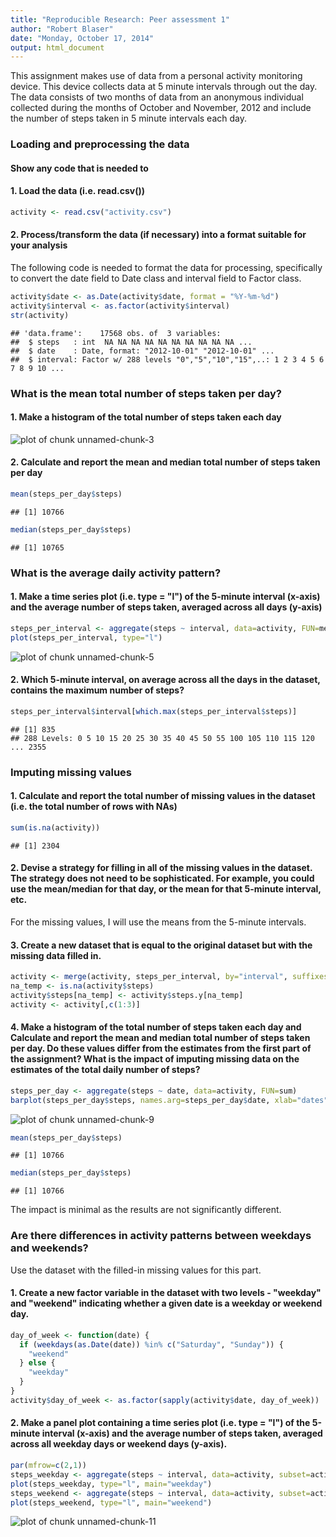 ```yaml
---
title: "Reproducible Research: Peer assessment 1"
author: "Robert Blaser"
date: "Monday, October 17, 2014"
output: html_document
---
```

This assignment makes use of data from a personal activity monitoring device. This device collects data at 5 minute intervals through out the day. The data consists of two months of data from an anonymous individual collected during the months of October and November, 2012 and include the number of steps taken in 5 minute intervals each day.

### Loading and preprocessing the data
#### Show any code that is needed to
#### 1. Load the data (i.e. read.csv())


```r
activity <- read.csv("activity.csv")
```

#### 2. Process/transform the data (if necessary) into a format suitable for your analysis
The following code is needed to format the data for processing, specifically to convert the date field to Date class and interval field to Factor class.


```r
activity$date <- as.Date(activity$date, format = "%Y-%m-%d")
activity$interval <- as.factor(activity$interval)
str(activity)
```

```
## 'data.frame':	17568 obs. of  3 variables:
##  $ steps   : int  NA NA NA NA NA NA NA NA NA NA ...
##  $ date    : Date, format: "2012-10-01" "2012-10-01" ...
##  $ interval: Factor w/ 288 levels "0","5","10","15",..: 1 2 3 4 5 6 7 8 9 10 ...
```

### What is the mean total number of steps taken per day?
#### 1. Make a histogram of the total number of steps taken each day

![plot of chunk unnamed-chunk-3](figure/unnamed-chunk-3.png) 

#### 2. Calculate and report the mean and median total number of steps taken per day


```r
mean(steps_per_day$steps)
```

```
## [1] 10766
```

```r
median(steps_per_day$steps)
```

```
## [1] 10765
```

### What is the average daily activity pattern?
#### 1. Make a time series plot (i.e. type = "l") of the 5-minute interval (x-axis) and the average number of steps taken, averaged across all days (y-axis)


```r
steps_per_interval <- aggregate(steps ~ interval, data=activity, FUN=mean)
plot(steps_per_interval, type="l")
```

![plot of chunk unnamed-chunk-5](figure/unnamed-chunk-5.png) 

#### 2. Which 5-minute interval, on average across all the days in the dataset, contains the maximum number of steps?


```r
steps_per_interval$interval[which.max(steps_per_interval$steps)]
```

```
## [1] 835
## 288 Levels: 0 5 10 15 20 25 30 35 40 45 50 55 100 105 110 115 120 ... 2355
```

### Imputing missing values
#### 1. Calculate and report the total number of missing values in the dataset (i.e. the total number of rows with NAs)


```r
sum(is.na(activity))
```

```
## [1] 2304
```

#### 2. Devise a strategy for filling in all of the missing values in the dataset. The strategy does not need to be sophisticated. For example, you could use the mean/median for that day, or the mean for that 5-minute interval, etc.

For the missing values, I will use the means from the 5-minute intervals.

#### 3. Create a new dataset that is equal to the original dataset but with the missing data filled in.


```r
activity <- merge(activity, steps_per_interval, by="interval", suffixes=c("",".y"))
na_temp <- is.na(activity$steps)
activity$steps[na_temp] <- activity$steps.y[na_temp]
activity <- activity[,c(1:3)]
```

#### 4. Make a histogram of the total number of steps taken each day and Calculate and report the mean and median total number of steps taken per day. Do these values differ from the estimates from the first part of the assignment? What is the impact of imputing missing data on the estimates of the total daily number of steps?


```r
steps_per_day <- aggregate(steps ~ date, data=activity, FUN=sum)
barplot(steps_per_day$steps, names.arg=steps_per_day$date, xlab="dates", ylab="number of steps")
```

![plot of chunk unnamed-chunk-9](figure/unnamed-chunk-9.png) 

```r
mean(steps_per_day$steps)
```

```
## [1] 10766
```

```r
median(steps_per_day$steps)
```

```
## [1] 10766
```

The impact is minimal as the results are not significantly different.

### Are there differences in activity patterns between weekdays and weekends?
Use the dataset with the filled-in missing values for this part.

#### 1. Create a new factor variable in the dataset with two levels - "weekday" and "weekend" indicating whether a given date is a weekday or weekend day.


```r
day_of_week <- function(date) {
  if (weekdays(as.Date(date)) %in% c("Saturday", "Sunday")) {
    "weekend"
  } else {
    "weekday"
  }
}
activity$day_of_week <- as.factor(sapply(activity$date, day_of_week))
```

#### 2. Make a panel plot containing a time series plot (i.e. type = "l") of the 5-minute interval (x-axis) and the average number of steps taken, averaged across all weekday days or weekend days (y-axis).


```r
par(mfrow=c(2,1))
steps_weekday <- aggregate(steps ~ interval, data=activity, subset=activity$day_of_week=='weekday', FUN=mean)
plot(steps_weekday, type="l", main="weekday")
steps_weekend <- aggregate(steps ~ interval, data=activity, subset=activity$day_of_week=='weekend', FUN=mean)
plot(steps_weekend, type="l", main="weekend")
```

![plot of chunk unnamed-chunk-11](figure/unnamed-chunk-11.png) 

